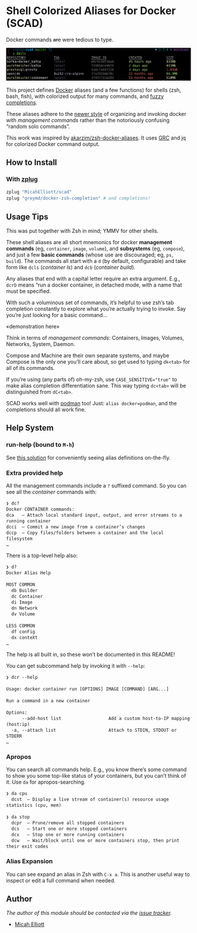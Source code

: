 # Shell Colorized Aliases for Docker (SCAD)

Docker commands ~~are~~ were tedious to type.

![dils image listing](ddils.png)

This project defines [Docker][1] aliases (and a few functions) for
shells (zsh, bash, fish), with colorized output for many commands, and
[fuzzy completions](https://github.com/jhawthorn/fzy).

These aliases adhere to the
[newer style](https://blog.couchbase.com/docker-1-13-management-commands/) of
organizing and invoking docker with *management commands* rather than
the notoriously confusing “random solo commands”.

This work was inspired by
[akarzim/zsh-docker-aliases](https://github.com/akarzim/zsh-docker-aliases).
It uses [GRC](https://github.com/garabik/grc) and jq for colorized
Docker command output.

## How to Install

### With [zplug][2]

```sh
zplug "MicahElliott/scad"
zplug "greymd/docker-zsh-completion" # and completions!
```

## Usage Tips

This was put together with Zsh in mind; YMMV for other shells.

These shell aliases are all short mnemonics for docker **management
commands** (eg, `container`, `image`, `volume`), and **subsystems**
(eg, `compose`), and just a few **basic commands** (whose use are
discouraged; eg, `ps`, `build`).  The commands all start with a `d`
(by default, configurable) and take form like `dcls` (*container ls*)
and `dcb` (*container build*).

Any aliases that end with a capital letter require an extra argument.
E.g., `dcrD` means “run a docker container, in detached mode, with a
name that must be specified.

With such a voluminous set of commands, it’s helpful to use zsh’s tab
completion constantly to explore what you’re actually trying to
invoke.  Say you’re just looking for a basic command…

«demonstration here»

Think in terms of *management commands*: Containers, Images, Volumes,
Networks, System, Daemon.

Compose and Machine are their own separate systems, and maybe Compose
is the only one you’ll care about, so get used to typing `dk<tab>` for
all of its commands.

If you’re using (any parts of) oh-my-zsh, use `CASE_SENSITIVE="true"`
to make alias completion differentiation sane.  This way typing
`dc<tab>` will be distinguished from `dC<tab>`.

SCAD works well with [podman](https://podman.io/) too! Just:
`alias docker=podman`, and the completions should all work fine.

## Help System

### run-help (bound to `M-h`)

See [this solution](https://stackoverflow.com/a/46415388/326516) for
conveniently seeing alias definitions on-the-fly.

### Extra provided help

All the management commands include a `?` suffixed command.  So you
can see all the _container_ commands with:

```shell
❯ dc?
Docker CONTAINER commands:
dca   — Attach local standard input, output, and error streams to a running container
dcci  — Commit a new image from a container’s changes
dccp  — Copy files/folders between a container and the local filesystem
…
```

There is a top-level help also:

```shell
❯ d?
Docker Alias Help

MOST COMMON
  db Builder
  dc Container
  di Image
  dn Network
  dv Volume

LESS COMMON
  df conFig
  dx conteXt
…
```

The help is all built in, so these won’t be documented in this README!

You can get subcommand help by invoking it with `--help`:

```shell
❯ dcr --help

Usage: docker container run [OPTIONS] IMAGE [COMMAND] [ARG...]

Run a command in a new container

Options:
      --add-host list                  Add a custom host-to-IP mapping (host:ip)
  -a, --attach list                    Attach to STDIN, STDOUT or STDERR
…
```

### Apropos

You can search all commands help.  E.g., you know there’s some command
to show you some top-like status of your containers, but you can’t
think of it.  Use `da` for apropos-searching.

```shell
❯ da cpu
  dcst  — Display a live stream of container(s) resource usage statistics (cpu, mem)

❯ da stop
  dcpr  — Prune/remove all stopped containers
  dcs   — Start one or more stopped containers
  dcx   — Stop one or more running containers
  dcw   — Wait/block until one or more containers stop, then print their exit codes
```

### Alias Expansion

You can see expand an alias in Zsh with `C-x a`. This is another
useful way to inspect or edit a full command when needed.

## Author

*The author of this module should be contacted via the [issue tracker][3].*

- [Micah Elliott](https://github.com/MicahElliott)

[1]: https://www.docker.com/
[2]: https://github.com/zplug/zplug
[3]: https://github.com/MicahElliott/scad/issues
